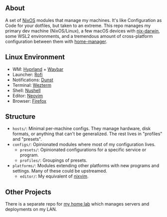 ## About

A set of [NixOS](https://nixos.org/) modules that manage my machines. It's like Configuration as Code for your dotfiles, but taken to an extreme. This repo manages my primary dev machine (NixOS/Linux), a few macOS devices with [nix-darwin](https://github.com/LnL7/nix-darwin/), some WSL2 environments, and a tremendous amount of cross-platform configuration between them with [home-manager](https://github.com/nix-community/home-manager).

## Linux Environment

- WM: [Hyprland](https://hyprland.org/) + [Waybar](https://github.com/Alexays/Waybar/)
- Launcher: [Rofi](https://github.com/davatorium/rofi)
- Notifications: [Dunst](https://github.com/dunst-project/dunst)
- Terminal: [Wezterm](https://wezfurlong.org/wezterm)
- Shell: [Nushell](https://www.nushell.sh/)
- Editor: [Neovim](http://neovim.io/)
- Browser: [Firefox](https://www.mozilla.org/en-US/firefox/new/)

## Structure

- `hosts/`: Minimal per-machine configs. They manage hardware, disk formats, or anything that can't be generalized. The rest lives in "profiles" and "presets".
- `configs/`: Opinionated modules where most of my configuration lives.
  - `presets/`: Opinionated configurations for a specific service or program.
  - `profiles/`: Groupings of presets.
- `platforms/`: Modules extending other platforms with new programs and settings. Many of these could be upstreamed.
  - `editor/`: My equivalent of [nixvim](https://nix-community.github.io/nixvim/).

## Other Projects

There is a separate repo for [my home lab](https://github.com/PsychoLlama/home-lab/) which manages servers and deployments on my LAN.
